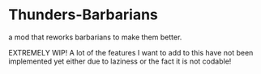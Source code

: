 # Thunders-Barbarians
a mod that reworks barbarians to make them better.

EXTREMELY WIP! A lot of the features I want to add to this have not been implemented yet either due to laziness or the fact it is not codable!
